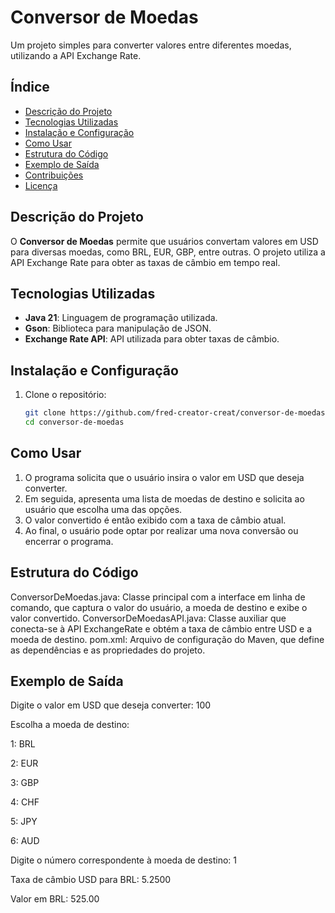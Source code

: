 # Conversor de Moedas

Um projeto simples para converter valores entre diferentes moedas, utilizando a API Exchange Rate.

## Índice

- [Descrição do Projeto](#descrição-do-projeto)
- [Tecnologias Utilizadas](#tecnologias-utilizadas)
- [Instalação e Configuração](#instalação-e-configuração)
- [Como Usar](#como-usar)
- [Estrutura do Código](#estrutura-do-código)
- [Exemplo de Saída](#exemplo-de-saída)
- [Contribuições](#contribuições)
- [Licença](#licença)

## Descrição do Projeto

O **Conversor de Moedas** permite que usuários convertam valores em USD para diversas moedas, como BRL, EUR, GBP, entre outras. O projeto utiliza a API Exchange Rate para obter as taxas de câmbio em tempo real.

## Tecnologias Utilizadas

- **Java 21**: Linguagem de programação utilizada.
- **Gson**: Biblioteca para manipulação de JSON.
- **Exchange Rate API**: API utilizada para obter taxas de câmbio.

## Instalação e Configuração

1. Clone o repositório:
   ```bash
   git clone https://github.com/fred-creator-creat/conversor-de-moedas.git
   cd conversor-de-moedas

## Como Usar

1. O programa solicita que o usuário insira o valor em USD que deseja converter.
2. Em seguida, apresenta uma lista de moedas de destino e solicita ao usuário que escolha uma das opções.
3. O valor convertido é então exibido com a taxa de câmbio atual.
4. Ao final, o usuário pode optar por realizar uma nova conversão ou encerrar o programa.

## Estrutura do Código

ConversorDeMoedas.java: Classe principal com a interface em linha de comando, que captura o valor do usuário, a moeda de destino e exibe o valor convertido.
ConversorDeMoedasAPI.java: Classe auxiliar que conecta-se à API ExchangeRate e obtém a taxa de câmbio entre USD e a moeda de destino.
pom.xml: Arquivo de configuração do Maven, que define as dependências e as propriedades do projeto.

## Exemplo de Saída

Digite o valor em USD que deseja converter: 100

Escolha a moeda de destino:

1: BRL

2: EUR

3: GBP

4: CHF

5: JPY

6: AUD

Digite o número correspondente à moeda de destino: 1

Taxa de câmbio USD para BRL: 5.2500

Valor em BRL: 525.00


